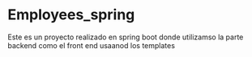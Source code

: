 # Employees_spring
 Este es un proyecto realizado en spring boot donde utilizamso la parte backend como el front end usaanod los templates
